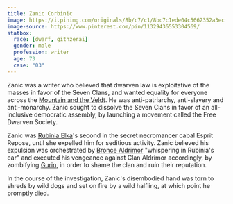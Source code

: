 ```yaml
---
title: Zanic Corbinic
image: https://i.pinimg.com/originals/8b/c7/c1/8bc7c1ede04c5662352a3ecf71b085af.png
image-source: https://www.pinterest.com/pin/11329436553304569/
statbox:
  race: [dwarf, githzerai]
  gender: male
  profession: writer
  age: 73
  case: "03"
---
```


Zanic was a writer who believed that dwarven law is exploitative of the masses in favor of the Seven Clans, and wanted equality for everyone across the [Mountain and the Veldt](../locales/mountain). He was anti-patriarchy, anti-slavery and anti-monarchy. Zanic sought to dissolve the Seven Clans in favor of an all-inclusive democratic assembly, by launching a movement called the Free Dwarven Society.

Zanic was [Rubinia Elka](rubinia-elka)'s second in the secret necromancer cabal Esprit Repose, until she expelled him for seditious activity. Zanic believed his expulsion was orchestrated by [Bronce Aldrimor](bronce-aldrimor) "whispering in Rubinia's ear" and executed his vengeance against Clan Aldrimor accordingly, by zombifying [Gurin](gurin-aldrimor), in order to shame the clan and ruin their reputation.

In the course of the investigation, Zanic's disembodied hand was torn to shreds by wild dogs and set on fire by a wild halfling, at which point he promptly died.
